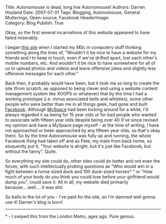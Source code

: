 Title:          Autonomouse is dead, long live Autonomouse!
Authors:        Darren Hoyland
Date:           2007-07-01
Tags:           Blogging, Autonomouse, General Mutterings, Open-source, Facebook
HeaderImage:    
Category:       Blog
Publish:        True


Okay, so the first several incarnations of this website appeared to have failed miserably.

I began [this site](http://www.autonomouse.com) when I started my MSc in computery stuff thinking something along the lines of, "Wouldn't it be nice to have a website for my friends and I to keep in touch, even if we've drifted apart, lost each other's mobile numbers, etc. And wouldn't it be nice to have somewhere for all of us to upload photos and videos and leave offensive jokes and slightly less offensive messages for each other."

Back then, it probably would have been, but it took me so long to create the site (from scratch, as opposed to being clever and using a website content management system like XOOPS or whatever) that by the time I had a working prototype (i.e. minus associated bells and whistles), some other people who were better than me in all things geek, had gone and built [Facebook](http://www.facebook.com). Although [MySpace](http://www.myspace.com) had been kicking around for a while, I'd always regarded it as being for 15 year olds or for bad people who wanted to associate with fifteen year olds despite being over 40 (I've since revised my opinion and have a MySpace page myself - at the time of writing, I have not approached or been approached by any fifteen year olds, so that's okay then). So by the time Autonomouse was fully up and running, the whole Facebook thing had taken off and as Pete, my mate from back home, so eloquently put it, "Your website is alright, but it's just like Facebook, but without the fanny". Quite.

So everything my site could do, other sites could do better and not even the forum, with such intellectually probing questions as "Who would win in a fight between a horse sized duck and 100 duck-sized horses* " or "How much of your body do you think you could lose before your girlfriend would dump you", could save it. All in all, my website died primarily because....well.... it was shit.

So balls to the lot of you - I've paid for the site, so I'm damned well gonna use it! Darren's blog is born!

---

\* - I swiped this from the London Metro, ages ago. Pure genius.
